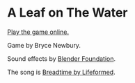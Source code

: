 # A Leaf on The Water
[Play the game online.](https://cyreb.itch.io/leaf-on-the-water)

Game by Bryce Newbury.

Sound effects by [Blender Foundation](https://opengameart.org/content/ambient-mountain-river-wind-and-forest-and-waterfall).

The song is [Breadtime by Lifeformed](https://lifeformed.bandcamp.com/track/breadtime).
